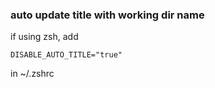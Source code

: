 ### auto update title with working dir name
if using zsh, add 
```
DISABLE_AUTO_TITLE="true"
```
in ~/.zshrc
